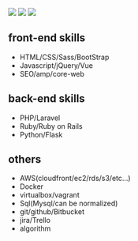 [![](https://raw.githubusercontent.com/yuito118/yuito118/master/profile-summary-card-output/dracula/0-profile-details.svg)](https://github.com/vn7n24fzkq/github-profile-summary-cards)
[![](https://raw.githubusercontent.com/yuito118/yuito118/master/profile-summary-card-output/dracula/1-repos-per-language.svg)](https://github.com/vn7n24fzkq/github-profile-summary-cards)
[![](https://raw.githubusercontent.com/yuito118/yuito118/master/profile-summary-card-output/dracula/2-most-commit-language.svg)](https://github.com/vn7n24fzkq/github-profile-summary-cards)

## front-end skills
- HTML/CSS/Sass/BootStrap
- Javascript/jQuery/Vue
- SEO/amp/core-web

## back-end skills
- PHP/Laravel
- Ruby/Ruby on Rails
- Python/Flask

## others
- AWS(cloudfront/ec2/rds/s3/etc...)
- Docker
- virtualbox/vagrant
- Sql(Mysql/can be normalized)
- git/github/Bitbucket
- jira/Trello
- algorithm
